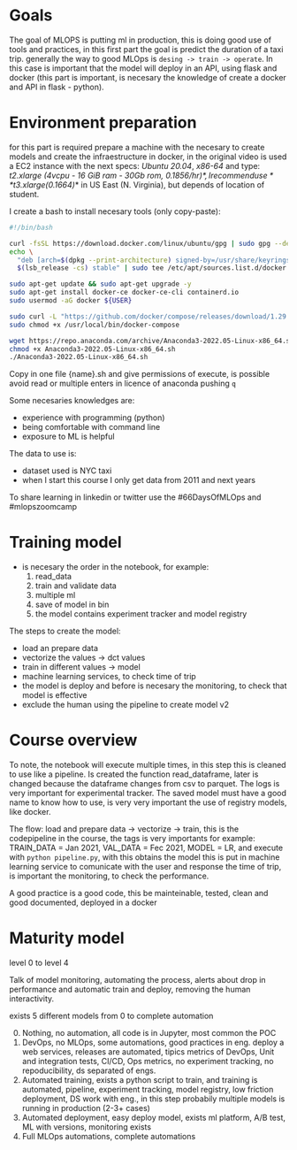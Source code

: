 # Goals

The goal of MLOPS is putting ml in production, this is doing good use of tools and practices, in this first part the goal is predict the duration of a taxi trip. generally the way to good MLOps is `desing -> train -> operate`. In this case is important that the model will deploy in an API, using flask and docker (this part is important, is necesary the knowledge of create a docker and API in flask - python).

# Environment preparation

for this part is required prepare a machine with the necesary to create models and create the infraestructure in docker, in the original video is used a EC2 instance with the next specs: *Ubuntu 20.04*, *x86-64* and type: *t2.xlarge (4vcpu - 16 GiB ram - 30Gb rom, $0.1856/hr)*, I recommend use **t3.xlarge ($0.1664)** in US East (N. Virginia), but depends of location of student.

I create a bash to install necesary tools (only copy-paste):

```bash
#!/bin/bash

curl -fsSL https://download.docker.com/linux/ubuntu/gpg | sudo gpg --dearmor -o /usr/share/keyrings/docker-archive-keyring.gpg
echo \
  "deb [arch=$(dpkg --print-architecture) signed-by=/usr/share/keyrings/docker-archive-keyring.gpg] https://download.docker.com/linux/ubuntu \
  $(lsb_release -cs) stable" | sudo tee /etc/apt/sources.list.d/docker.list > /dev/null

sudo apt-get update && sudo apt-get upgrade -y
sudo apt-get install docker-ce docker-ce-cli containerd.io
sudo usermod -aG docker ${USER}

sudo curl -L "https://github.com/docker/compose/releases/download/1.29.2/docker-compose-$(uname -s)-$(uname -m)" -o /usr/local/bin/docker-compose
sudo chmod +x /usr/local/bin/docker-compose

wget https://repo.anaconda.com/archive/Anaconda3-2022.05-Linux-x86_64.sh
chmod +x Anaconda3-2022.05-Linux-x86_64.sh
./Anaconda3-2022.05-Linux-x86_64.sh
```

Copy in one file {name}.sh and give permissions of execute, is possible avoid read or multiple enters in licence of anaconda pushing `q`

Some necesaries knowledges are:
- experience with programming (python)
- being comfortable with command line
- exposure to ML is helpful

The data to use is:
- dataset used is NYC taxi
- when I start this course I only get data from 2011 and next years 

To share learning in linkedin or twitter use the #66DaysOfMLOps and #mlopszoomcamp 

# Training model

- is necesary the order in the notebook, for example:
   1. read_data
   2. train and validate data
   3. multiple ml
   4. save of model in bin
   5. the model contains experiment tracker and model registry

The steps to create the model:
- load an prepare data
- vectorize the values -> dct values
- train in different values -> model
- machine learning services, to check time of trip
- the model is deploy and before is necesary the monitoring, to check that model is effective
- exclude the human using the pipeline to create model v2

# Course overview

To note, the notebook will execute multiple times, in this step this is cleaned to use like a pipeline. Is created the function read_dataframe, later is changed because the dataframe changes from csv to parquet. The logs is very important for experimental tracker. The saved model must have a good name to know how to use, is very very important the use of registry models, like docker.

The flow: load and prepare data -> vectorize -> train, this is the codepipeline in the course, the tags is very importants for example: TRAIN_DATA = Jan 2021, VAL_DATA = Fec 2021, MODEL = LR, and execute with `python pipeline.py`, with this obtains the model this is put in machine learning service to comunicate with the user and response the time of trip, is important the monitoring, to check the performance.

A good practice is a good code, this be mainteinable, tested, clean and good documented, deployed in a docker

# Maturity model

level 0 to level 4

Talk of model monitoring, automating the process, alerts about drop in performance and automatic train and deploy, removing the human interactivity.

exists 5 different models from 0 to complete automation

0. Nothing, no automation, all code is in Jupyter, most common the POC
1. DevOps, no MLOps, some automations, good practices in eng. deploy a web services, releases are automated, tipics metrics of DevOps, Unit and integration tests, CI/CD, Ops metrics, no experiment tracking, no repoducibility, ds separated of engs.
2. Automated training, exists a python script to train, and training is automated, pipeline, experiment tracking, model registry, low friction deployment, DS work with eng., in this step probabily multiple models is running in production (2-3+ cases)
3. Automated deployment, easy deploy model, exists ml platform, A/B test, ML with versions, monitoring exists
4. Full MLOps automations, complete automations